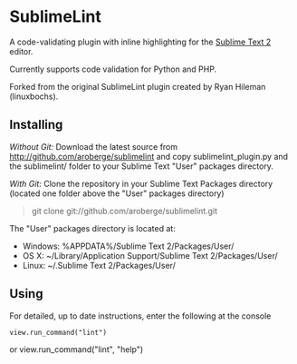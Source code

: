 SublimeLint
=========

A code-validating plugin with inline highlighting for the [Sublime Text 2](http://sublimetext.com "Sublime Text 2") editor.

Currently supports code validation for Python and PHP.

Forked from the original SublimeLint plugin created by Ryan Hileman (linuxbochs).

Installing
-----

*Without Git:* Download the latest source from http://github.com/aroberge/sublimelint and copy sublimelint_plugin.py and the sublimelint/ folder to your Sublime Text "User" packages directory.

*With Git:* Clone the repository in your Sublime Text Packages directory (located one folder above the "User" packages directory)
> git clone git://github.com/aroberge/sublimelint.git


The "User" packages directory is located at:

* Windows:
    %APPDATA%/Sublime Text 2/Packages/User/
* OS X:
    ~/Library/Application Support/Sublime Text 2/Packages/User/
* Linux:
    ~/.Sublime Text 2/Packages/User/

Using
-----

For detailed, up to date instructions, enter the following at the console

    view.run_command("lint")
or
    view.run_command("lint", "help")
